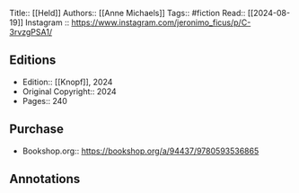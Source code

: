 Title:: [[Held]]
Authors:: [[Anne Michaels]]
Tags:: #fiction 
Read:: [[2024-08-19]]
Instagram :: https://www.instagram.com/jeronimo_ficus/p/C-3rvzgPSA1/
## Editions
- Edition:: [[Knopf]], 2024
- Original Copyright:: 2024
- Pages:: 240

## Purchase
* Bookshop.org:: https://bookshop.org/a/94437/9780593536865
## Annotations

